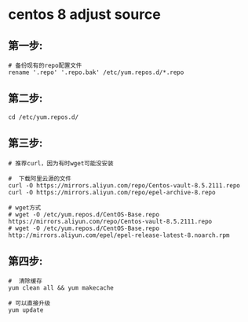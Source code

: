# centos 8 adjust source

## 第一步:
```shell
# 备份现有的repo配置文件
rename '.repo' '.repo.bak' /etc/yum.repos.d/*.repo
```

## 第二步:
```shell
cd /etc/yum.repos.d/
```

## 第三步:

```shell
# 推荐curl，因为有时wget可能没安装

#  下载阿里云源的文件
curl -O https://mirrors.aliyun.com/repo/Centos-vault-8.5.2111.repo
curl -O https://mirrors.aliyun.com/repo/epel-archive-8.repo

# wget方式
# wget -O /etc/yum.repos.d/CentOS-Base.repo https://mirrors.aliyun.com/repo/Centos-vault-8.5.2111.repo
# wget -O /etc/yum.repos.d/CentOS-Base.repo  http://mirrors.aliyun.com/epel/epel-release-latest-8.noarch.rpm

```

## 第四步:
```shell
#  清除缓存
yum clean all && yum makecache

# 可以直接升级
yum update
```
